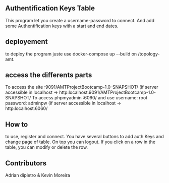 ## Authentification Keys Table

This program let you create a username-password to connect. And add some Authentification keys with a start and end dates. 

## deployement

to deploy the program juste use docker-compose up --build      on /topology-amt.

## access the differents parts

To access the site  :9091/AMTProjectBootcamp-1.0-SNAPSHOT/ (if server accessible in localhost -> http:localhost:9091/AMTProjectBootcamp-1.0-SNAPSHOT/
To access phpmyadmin :6060/ and use username: root password: adminpw (if server accessible in localhost -> http:localhost:6060/

## How to
to use, register and connect. You have several buttons to add auth Keys and change page of table. On top you can logout. 
If you click on a row in the table, you can modify or delete the row.


## Contributors
Adrian dipietro & Kevin Moreira
